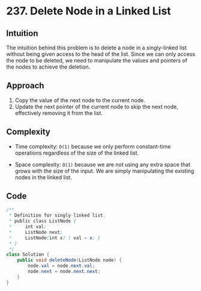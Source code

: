 # 237. Delete Node in a Linked List

## Intuition

The intuition behind this problem is to delete a node in a singly-linked list without being given access to the head of the list. Since we can only access the node to be deleted, we need to manipulate the values and pointers of the nodes to achieve the deletion.

## Approach

1. Copy the value of the next node to the current node.
2. Update the next pointer of the current node to skip the next node, effectively removing it from the list.

## Complexity

- Time complexity: `O(1)` because we only perform constant-time operations regardless of the size of the linked list.

- Space complexity: `O(1)` because we are not using any extra space that grows with the size of the input. We are simply manipulating the existing nodes in the linked list.

## Code

```java
/**
 * Definition for singly-linked list.
 * public class ListNode {
 *     int val;
 *     ListNode next;
 *     ListNode(int x) { val = x; }
 * }
 */
class Solution {
    public void deleteNode(ListNode node) {
        node.val = node.next.val;
        node.next = node.next.next;
    }
}
```
